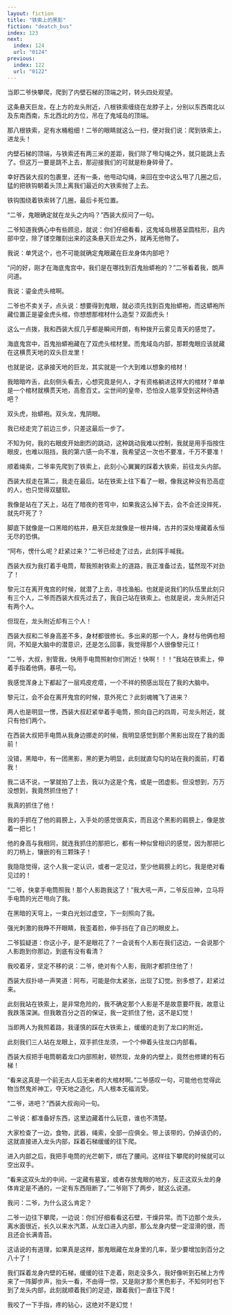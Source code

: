 ```yaml
---
layout: fiction
title: "铁索上的黑影"
fiction: "deatch_bus"
index: 123
next:
  index: 124
  url: "0124"
previous:
  index: 122
  url: "0122"
---
```

当即二爷快攀爬，爬到了内壁石梯的顶端之时，转头四处观望。

这条悬天巨龙，在上方的龙头附近，八根铁索缠绕在龙脖子上，分别以东西南北以及东南西南，东北西北的方位，吊在了鬼域岛的顶端。

那八根铁索，足有水桶粗细！二爷的眼睛就这么一扫，便对我们说：爬到铁索上，进龙头！

内壁石梯的顶端，与铁索还有两三米的差距，我们除了甩勾绳之外，就只能跳上去了。但这万一要是跳不上去，那迎接我们的可就是粉身碎骨了。

幸好西装大叔的包裹里，还有一条，他甩动勾绳，来回在空中这么甩了几圈之后，猛的把铁钩朝着头顶上离我们最近的大铁索抛了上去。

铁钩围绕着铁索转了几圈，最后卡死位置。

“二爷，鬼眼确定就在龙头之内吗？”西装大叔问了一句。

二爷知道我俩心中有些顾忌，就说：你们仔细看看，这鬼域岛根基呈圆柱形，且内部中空，除了镂空雕刻出来的这条悬天巨龙之外，就再无他物了。

我说：单凭这个，也不可能就确定鬼眼藏在巨龙身体内部吧？

“问的好，刚才在海底鬼宫中，我们是在哪找到百鬼抬蟒袍的？”二爷看着我，朗声问道。

我说：鎏金虎头棺啊。

二爷也不卖关子，点头说：想要得到鬼眼，就必须先找到百鬼抬蟒袍，而这蟒袍所藏位置正是鎏金虎头棺，你想想那棺材什么造型？双面虎头！

这么一点拨，我和西装大叔几乎都是瞬间开朗，有种拨开云雾见青天的感觉了。

海底鬼宫中，百鬼抬蟒袍藏在了双虎头棺材里。而鬼域岛内部，那颗鬼眼应该就藏在这横贯天地的双头巨龙里！

也就是说，这承接天地的巨龙，其实就是一个大到难以想象的棺材！

我暗暗咋舌，此刻侧头看去，心想究竟是何人，才有资格躺进这样大的棺材？单单是一个棺材就横贯天地，高愈百丈。尘世间的皇帝，恐怕没人能享受到这种待遇吧？

双头虎，抬蟒袍。双头龙，鬼阴眼。

我已经走完了前边三步，只差这最后一步了。

不知为何，我的右眼皮开始剧烈的跳动，这种跳动我难以控制，我就是用手指按住眼皮，也难以阻挡，我的第六感一向不准，我希望这一次也不要准，千万不要准！

顺着绳索，二爷率先爬到了铁索上，此刻小心翼翼的踩着大铁索，前往龙头内部。

西装大叔走在第二，我走在最后。站在铁索上往下看了一眼，像我这种没有恐高症的人，也只觉得双腿软。

我像是站在了天上，站在了暗夜的苍穹中，如果我这么掉下去，会不会还没摔死，就先吓死了？

脚底下就像是一口黑暗的枯井，悬天巨龙就像是一根井绳，古井的深处埋藏着永恒无尽的恐惧。

“阿布，愣什么呢？赶紧过来？”二爷已经走了过去，此刻挥手喊我。

西装大叔为我打着手电筒，帮我照射铁索上的道路，我正准备过去，猛然现不对劲了！

黎元江在离开鬼宫的时候，就潜了上去，寻找渔船。也就是说我们的队伍里此刻只有三个人，二爷而西装大叔先过去了，我自己站在铁索上。也就是说，龙头附近只有两个人。

但现在，龙头附近却有三个人！

西装大叔和二爷身高差不多，身材都很修长。多出来的那一个人，身材与他俩也相同，不知是大脑中的潜意识，还是怎么回事，我觉得那个人很像黎元江！

“二爷，大叔，别管我，快用手电筒照射你们附近！快啊！！！”我站在铁索上，伸着手指着他俩，暴吼一句。

我感觉浑身上下都起了一层鸡皮疙瘩，一个不祥的预感出现在了我的大脑中。

黎元江，会不会在离开鬼宫的时候，意外死亡？此刻魂魄飞了进来？

两人也是明显一愣，西装大叔赶紧举着手电筒，照向自己的四周，可龙头附近，就只有他们两个。

在西装大叔把手电筒从我身边挪走的时候，我明显感觉到那个黑影出现在了我的面前！

没错，黑暗中，有一团黑影，黑的更为明显，此刻就直勾勾的站在我的面前，盯着我！

我二话不说，一掌就拍了上去，我以为这是个鬼，或是一团虚影。但没想到，万万没想到，我竟然抓住他了！

我真的抓住了他！

我的手抓在了他的肩膀上，入手处的感觉很真实，而且这个黑影的肩膀上，像是放着一把匕！

他的身高与我相同，就连我抓住的那把匕，都有一种似曾相识的感觉，因为那把匕的刀柄上，镶嵌的有三颗珠子！

我隐隐觉得，这个人我一定认识，或者一定见过，至少他肩膀上的匕，我是绝对看见过的！

“二爷，快拿手电筒照我！那个人影跑我这了！”我大吼一声，二爷反应神，立马将手电筒的光芒甩向了我。

在黑暗的天穹上，一束白光划过虚空，下一刻照向了我。

强光刺激的我睁不开眼睛，我歪着脸，伸手挡在了自己的眼皮上。

二爷狐疑道：你这小子，是不是眼花了？一会说有个人影在我们这边，一会说那个人影跑到你那边，到底有没有看清？

我咬着牙，坚定不移的说：二爷，绝对有个人影，我刚才都抓住他了！

西装大叔扑哧一声笑道：阿布，可能是你太紧张，出现了幻觉。别多想了，赶紧过来。

此刻我站在铁索上，是非常危险的，我不确定那个人影是不是故意要吓我，故意让我跌落深渊。但我敢百分之百的保证，我一定抓住了他，这不是幻觉！

当即两人为我照着路，我谨慎的踩在大铁索上，缓缓的走到了龙口的附近。

此刻我们三人站在龙眼上，双手抓住龙须，一个个伸着头往龙口内部看。

西装大叔把手电筒朝着龙口内部照射，顿然现，龙身的内壁上，竟然也修建的有石梯！

“看来这真是一个前无古人后无来者的大棺材啊。”二爷感叹一句，可能他也觉得此物当然鬼斧神工，夺天地之造化，凡人根本无福消受。

“二爷，进吧？”西装大叔询问一句。

二爷说：都准备好东西，这里边藏着什么玩意，谁也不清楚。

大家检查了一边，食物，武器，绳索，全部一应俱全。带上该带的，仍掉该仍的，这就直接进入龙头内部，踩着石梯缓缓的往下爬。

进入内部之后，我把手电筒的光芒朝下，绑在了腰间。这样往下攀爬的时候就可以空出双手。

“看来这双头龙的中间，一定藏有墓室，或者存放鬼眼的地方，反正这双头龙的身体肯定是不通的，一定有东西阻断了。”二爷刚下了两步，就这么说道。

我问：二爷，为什么这么肯定？

二爷一边往下攀爬，一边说：你们仔细看看这石壁，干燥异常。而下边那个龙头，离水面很近，长久以来水汽蒸，从龙口进入内部，那么龙身内壁一定湿滑的很，而且还会长满青苔。

这话说的有道理，如果真是这样，那鬼眼藏在龙身里的几率，至少要增加到百分之八十了！

我们踩着龙身内壁的石梯，缓缓的往下走着，刚走没多久，我好像听到石梯上方传来了一阵脚步声，抬头一看，不由得一惊，又是刚才那个黑色影子，不知何时也下到了龙头内部，此刻就顺着我们的足迹，跟着我们一直往下爬！

我咬了一下手指，疼的钻心，这绝对不是幻觉！